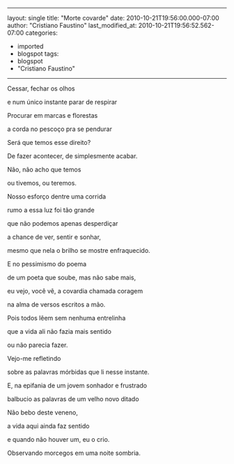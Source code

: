 
---
layout: single
title: "Morte covarde"
date: 2010-10-21T19:56:00.000-07:00
author: "Cristiano Faustino"
last_modified_at: 2010-10-21T19:56:52.562-07:00
categories:
  - imported
  - blogspot
tags:
  - blogspot
  - "Cristiano Faustino"
---

Cessar, fechar os olhos 

e num único instante parar de respirar

Procurar em marcas e florestas

a corda no pescoço pra se pendurar

Será que temos esse direito?

De fazer acontecer, de simplesmente acabar.

Não, não acho que temos

ou tivemos, ou teremos.

Nosso esforço dentre uma corrida

rumo a essa luz foi tão grande

que não podemos apenas desperdiçar

a chance de ver, sentir e sonhar,

mesmo que nela o brilho se mostre enfraquecido.

E no pessimismo do poema

de um poeta que soube, mas não sabe mais,

eu vejo, você vê, a covardia chamada coragem

na alma de versos escritos a mão.

Pois todos lêem sem nenhuma entrelinha

que a vida ali não fazia mais sentido

ou não parecia fazer.

Vejo-me refletindo 

sobre as palavras mórbidas que li nesse instante.

E, na epifania de um jovem sonhador e frustrado

balbucio as palavras de um velho novo ditado

Não bebo deste veneno, 

a vida aqui ainda faz sentido 

e quando não houver um, eu o crio.

Observando morcegos em uma noite sombria.
